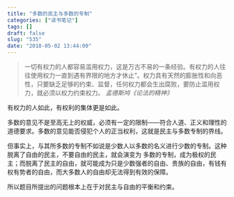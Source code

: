 ```yaml
---
title: "多数的民主与多数的专制"
categories: ["读书笔记"]
tags: []
draft: false
slug: "535"
date: "2018-05-02 13:44:00"
---
```


> 一切有权力的人都容易滥用权力，这是万古不易的一条经验。有权力的人往往使用权力一直到遇有界限的地方才休止”。权力具有天然的膨胀性和向恶性，只要缺乏足够的约束、监督，任何权力都会生出腐败，要防止滥用权力，就必须以权力约束权力。
*孟德斯鸠《论法的精神》*

有权力的人如此，有权利的集体更是如此。

多数的意见不是至高无上的权威，必须有一定的限制——符合人道、正义和理性的道德要求。多数的意见能否侵犯个人的正当权利，这就是民主与多数专制的界线。

但事实上，与其所多数的专制不如说是少数人以多数的名义进行少数的专制。这种脱离了自由的民主，不要自由的民主，就会演变为
多数的专制，成为极权的民主；而脱离了民主的自由，就可能成为只是少数强者的自由、贵族的自由，有钱有权有势者的自由，而大多数人的自由却无法得到有效的保障。

所以题目所提出的问题根本上在于对民主与自由的平衡和约束。


